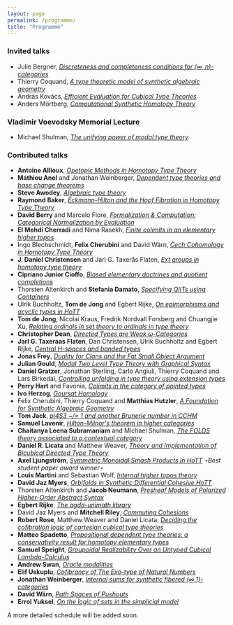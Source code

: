 ```yaml
---
layout: page
permalink: /programme/
title: "Programme"
---
```


### Invited talks
- Julie Bergner, [*Discreteness and completeness conditions for $(\infty,n)$-categories*](/abstracts/HoTT-2023_abstract_11.pdf)
- Thierry Coquand, [*A  type theoretic model of synthetic algebraic geometry*](/abstracts/HoTT-2023_abstract_12.pdf)
- András Kovács, [*Efficient Evaluation for Cubical Type Theories*](/abstracts/HoTT-2023_abstract_23.pdf)
- Anders Mörtberg, [*Computational Synthetic Homotopy Theory*](/abstracts/hott-2023-mortberg.pdf)

### Vladimir Voevodsky Memorial Lecture

- Michael Shulman, [*The unifying power of modal type theory*](/abstracts/Shulman.pdf)

### Contributed talks
- **Antoine Allioux**, [*Opetopic Methods in Homotopy Type Theory*](/abstracts/HoTT-2023_abstract_32.pdf)
- **Mathieu Anel** and Jonathan Weinberger, [*Dependent type theories and base change theorems*](/abstracts/HoTT-2023_abstract_15.pdf)
- **Steve Awodey**, [*Algebraic type theory*](/abstracts/HoTT-2023_abstract_27.pdf)
- **Raymond Baker**, [*Eckmann-Hilton and the Hopf Fibration in Homotopy Type Theory*](/abstracts/HoTT-2023_abstract_16.pdf)
- **David Berry** and Marcelo Fiore, [*Formalization & Computation: Categorical Normalization by Evaluation*](/abstracts/HoTT-2023_abstract_29.pdf)
- **El Mehdi Cherradi** and Nima Rasekh, [*Finite colimits in an elementary higher topos*](/abstracts/HoTT-2023_abstract_18.pdf)
- Ingo Blechschmidt, **Felix Cherubini** and David Wärn, [*Čech Cohomology in Homotopy Type Theory*](/abstracts/HoTT-2023_abstract_42.pdf)
- **J. Daniel Christensen** and Jarl G. Taxerås Flaten, [*Ext groups in homotopy type theory*](/abstracts/HoTT-2023_abstract_31.pdf)
- **Cipriano Junior Cioffo**, [*Biased elementary doctrines and quotient completions*](/abstracts/HoTT-2023_abstract_34.pdf)
- Thorsten Altenkirch and **Stefania Damato**, [*Specifying QIITs using Containers*](/abstracts/HoTT-2023_abstract_28.pdf)
- Ulrik Buchholtz, **Tom de Jong** and Egbert Rijke, [*On epimorphisms and acyclic types in HoTT*](/abstracts/HoTT-2023_abstract_9.pdf)
- **Tom de Jong**, Nicolai Kraus, Fredrik Nordvall Forsberg and Chuangjie Xu, [*Relating ordinals in set theory to ordinals in type theory*](/abstracts/HoTT-2023_abstract_13.pdf)
- **Christopher Dean**, [*Directed Types are Weak $\omega$-Categories*](/abstracts/HoTT-2023_abstract_45.pdf)
- **Jarl G. Taxeraas Flaten**, Dan Christensen, Ulrik Buchholtz and Egbert Rijke, [*Central H-spaces and banded types*](/abstracts/HoTT-2023_abstract_33.pdf)
- **Jonas Frey**, [*Duality for Clans and the Fat Small Object Argument*](/abstracts/HoTT-2023_abstract_30.pdf)
- **Julian Gould**, [*Modal Two Level Type Theory with Graphical Syntax*](/abstracts/HoTT-2023_abstract_20.pdf)
- **Daniel Gratzer**, Jonathan Sterling, Carlo Angiuli, Thierry Coquand and Lars Birkedal, [*Controlling unfolding in type theory using extension types*](/abstracts/HoTT-2023_abstract_19.pdf)
- **Perry Hart** and  Favonia, [*Colimits in the category of pointed types*](/abstracts/HoTT-2023_abstract_37.pdf)
- **Ivo Herzog**, [*Goursat Homology*](/abstracts/HoTT-2023_abstract_44.pdf)
- Felix Cherubini, Thierry Coquand and **Matthias Hutzler**, [*A Foundation for Synthetic Algebraic Geometry*](/abstracts/HoTT-2023_abstract_41.pdf)
- **Tom Jack**, [*pi4S3 ~/= 1 and another Brunerie number in CCHM*](/abstracts/HoTT-2023_abstract_21.pdf)
- **Samuel Lavenir**, [*Hilton-Milnor's theorem in higher categories*](/abstracts/HoTT-2023_abstract_43.pdf)
- **Chaitanya Leena Subramaniam** and Michael Shulman, [*The FOLDS theory associated to a contextual category*](/abstracts/HoTT-2023_abstract_46.pdf)
- **Daniel R. Licata** and Matthew Weaver, [*Theory and Implementation of Bicubical Directed Type Theory*](/abstracts/HoTT-2023_abstract_47.pdf)
- **Axel Ljungström**, [*Symmetric Monoidal Smash Products in HoTT*](/abstracts/HoTT-2023_abstract_25.pdf) *$\star$Best student paper award winner$\star$*
- **Louis Martini** and Sebastian Wolf, [*Internal higher topos theory*](/abstracts/HoTT-2023_abstract_17.pdf)
- **David Jaz Myers**, [*Orbifolds in Synthetic Differential Cohesive HoTT*](/abstracts/HoTT-2023_abstract_7.pdf)
- Thorsten Altenkirch and **Jacob Neumann**, [*Presheaf Models of Polarized Higher-Order Abstract Syntax*](/abstracts/HoTT-2023_abstract_36.pdf)
- **Egbert Rijke**, [*The agda-unimath library*](/abstracts/HoTT-2023_abstract_10.pdf)
- David Jaz Myers and **Mitchell Riley**, [*Commuting Cohesions*](/abstracts/HoTT-2023_abstract_8.pdf)
- **Robert Rose**, Matthew Weaver and Daniel Licata, [*Deciding the cofibration logic of cartesian cubical type theories*](/abstracts/HoTT-2023_abstract_38.pdf)
- **Matteo Spadetto**, [*Propositional dependent type theories: a conservativity result for homotopy elementary types*](/abstracts/HoTT-2023_abstract_48.pdf)
- **Samuel Speight**, [*Groupoidal Realizability Over an Untyped Cubical Lambda-Calculus*](/abstracts/HoTT-2023_abstract_24.pdf)
- **Andrew Swan**, [*Oracle modalities*](/abstracts/HoTT-2023_abstract_35.pdf)
- **Elif Uskuplu**, [*Cofibrancy of The Exo-type of  Natural Numbers*](/abstracts/HoTT-2023_abstract_26.pdf)
- **Jonathan Weinberger**, [*Internal sums for synthetic fibered (∞,1)-categories*](/abstracts/HoTT-2023_abstract_14.pdf)
- **David Wärn**, [*Path Spaces of Pushouts*](/abstracts/Warn2.pdf)
- **Errol Yuksel**, [*On the logic of sets in the simplicial model*](/abstracts/HoTT-2023_abstract_39.pdf)

A more detailed schedule will be added soon.
